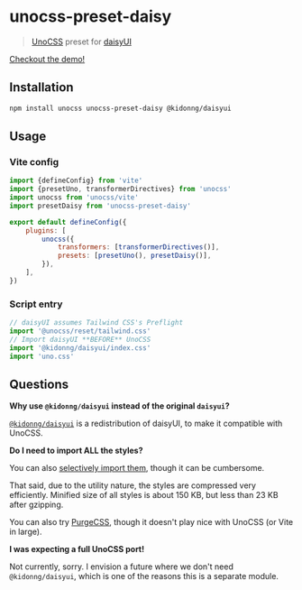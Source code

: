 # unocss-preset-daisy

> [UnoCSS](https://github.com/unocss/unocss) preset for [daisyUI](https://github.com/saadeghi/daisyui)

[Checkout the demo!](https://unocss-preset-daisy.vercel.app/)

## Installation

```sh
npm install unocss unocss-preset-daisy @kidonng/daisyui
```

## Usage

### Vite config

```js
import {defineConfig} from 'vite'
import {presetUno, transformerDirectives} from 'unocss'
import unocss from 'unocss/vite'
import presetDaisy from 'unocss-preset-daisy'

export default defineConfig({
	plugins: [
		unocss({
			transformers: [transformerDirectives()],
			presets: [presetUno(), presetDaisy()],
		}),
	],
})
```

### Script entry

```js
// daisyUI assumes Tailwind CSS's Preflight
import '@unocss/reset/tailwind.css'
// Import daisyUI **BEFORE** UnoCSS
import '@kidonng/daisyui/index.css'
import 'uno.css'
```

## Questions

**Why use `@kidonng/daisyui` instead of the original `daisyui`?**

[`@kidonng/daisyui`](https://github.com/kidonng/daisyui) is a redistribution of daisyUI, to make it compatible with UnoCSS.

**Do I need to import ALL the styles?**

You can also [selectively import them](https://github.com/kidonng/daisyui#usage), though it can be cumbersome.

That said, due to the utility nature, the styles are compressed very efficiently. Minified size of all styles is about 150 KB, but less than 23 KB after gzipping.

You can also try [PurgeCSS](https://purgecss.com/), though it doesn't play nice with UnoCSS (or Vite in large).

**I was expecting a full UnoCSS port!**

Not currently, sorry. I envision a future where we don't need `@kidonng/daisyui`, which is one of the reasons this is a separate module.
